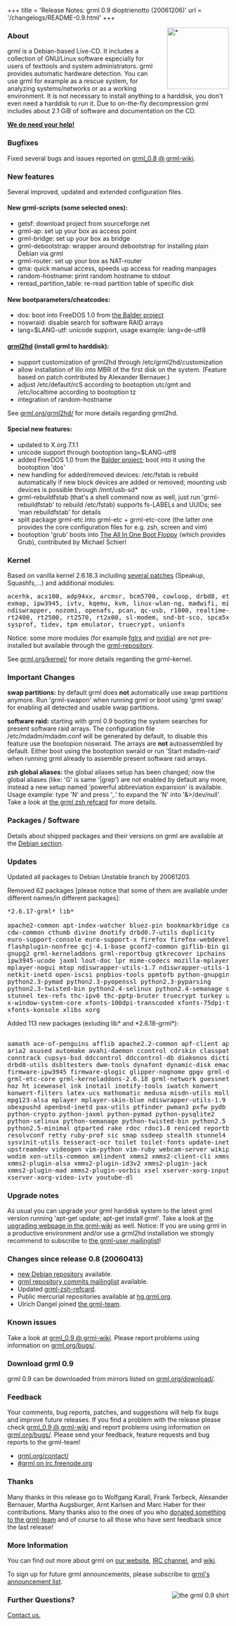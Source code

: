 +++
title = 'Release Notes: grml 0.9 dioptrienotto (20061206)'
url = '/changelogs/README-0.9.html'
+++

<p><a href="/screenshots/"><img align="right" style="margin-left: 20px;
border: 0" src="/screenshots/grml_0.9_small.jpg" width="140" alt="*" /></a></p>

<h3>About</h3>

<p>grml is a Debian-based Live-CD. It includes a collection of GNU/Linux
software especially for users of texttools and system administrators. grml
provides automatic hardware detection. You can use grml for example as a
rescue system, for analyzing systems/networks or as a working environment. It
is not necessary to install anything to a harddisk, you don't even need a
harddisk to run it. Due to on-the-fly decompression grml includes about 2.1
GiB of software and documentation on the CD.</p>

<p><strong><a href="/donations/">We do need your help!</a></strong></p>

<h3>Bugfixes</h3>

<p>Fixed several bugs and issues reported on <a
href="https://github.com/grml/grml/wiki/grml_0.8">grml_0.8 @
grml-wiki</a>.</p>

<h3>New features</h3>

<p>Several improved, updated and extended configuration files.</p>

<h4>New grml-scripts (some selected ones):</h4>

<ul>

<li>getsf: download project from sourceforge.net

<li>grml-ap: set up your box as access point

<li>grml-bridge: set up your box as bridge

<li>grml-debootstrap: wrapper around debootstrap for
installing plain Debian via grml

<li>grml-router: set up your box as NAT-router

<li>qma: quick manual access, speeds up access for reading manpages

<li>random-hostname: print random hostname to stdout

<li>reread_partition_table: re-read partition table of specific disk

</ul>

<h4>New bootparameters/cheatcodes:</h4>

<ul>

<li>dos: boot into FreeDOS 1.0 from <a
href="http://www.finnix.org/Balder">the Balder project</a></li>

<li>noswraid: disable search for software RAID arrays</li>

<li>lang=$LANG-utf: unicode support, usage example:
lang=de-utf8</li>

</ul>

<h4><a href="/grml2hd/">grml2hd</a> (install grml to harddisk):</h4>

<ul>

<li>support customization of grml2hd through
/etc/grml2hd/customization</li>

<li>allow installation of lilo into MBR of the first disk on the system.
(Feature based on patch contributed by Alexander Bernauer.)</li>

<li>adjust /etc/default/rcS according to bootoption utc/gmt
and /etc/localtime according to bootoption tz</li>

<li>integration of random-hostname</li>

</ul>

<p>See <a href="/grml2hd/">grml.org/grml2hd/</a> for more details regarding
grml2hd.</p>

<h4>Special new features:</h4>

<ul>

<li>updated to X.org 7.1.1</li>

<li>unicode support through bootoption lang=$LANG-utf8

<li>added FreeDOS 1.0 from the <a
href="http://www.finnix.org/Balder">Balder project</a>; boot into it using the bootoption 'dos'

<li>new handling for added/removed devices: /etc/fstab is
rebuild automatically if new block devices are added or
removed; mounting usb devices is possible through /mnt/usb-sd*

<li>grml-rebuildfstab (that's a shell command now as well, just run
'grml-rebuildfstab' to rebuild /etc/fstab) supports fs-LABELs and UUIDs;
see 'man rebuildfstab' for details

<li>split package grml-etc into grml-etc + grml-etc-core (the
latter one provides the core configuration files for e.g. zsh,
screen and vim)

<li>bootoption 'grub' boots into <a
href="http://home.arcor.de/mschierlm/bootdisk/">The All In One
Boot Floppy</a> (which provides Grub), contributed by Michael
Schierl</li>

</ul>

<h3>Kernel</h3>

<p>Based on vanilla kernel 2.6.18.3 including <a
href="/kernel/">several patches</a> (Speakup, Squashfs,...) and
additional modules:</p>

<pre class="rahmen">
acerhk, acx100, adp94xx, arcmsr, bcm5700, cowloop, drbd8, et131x,
exmap, ipw3945, ivtv, kqemu, kvm, linux-wlan-ng, madwifi, misdn,
ndiswrapper, nozomi, openafs, pcan, qc-usb, r1000, realtime-lsm,
rt2400, rt2500, rt2570, rt2x00, sl-modem, snd-bt-sco, spca5xx,
sysprof, tidev, tpm_emulator, truecrypt, unionfs
</pre>

<p>Notice: some more modules (for example <a
href="https://github.com/grml/grml/wiki/ati">fglrx</a> and <a
href="https://github.com/grml/grml/wiki/nvidia">nvidia</a>) are not
pre-installed but available through the <a
href="http://deb.grml.org/">grml-repository</a>.</p>

<p>See <a href="/kernel/">grml.org/kernel/</a> for more details regarding
the grml-kernel.</p>

<h3>Important Changes</h3>

<p><strong>swap partitions:</strong> by default grml does
<strong>not</strong> automatically use swap partitions anymore.
Run 'grml-swapon' when running grml or boot using 'grml swap'
for enabling all detected and usable swap partitions.</p>

<p><strong>software raid:</strong> starting with grml 0.9
booting the system searches for present software raid arrays.
The configuration file /etc/mdadm/mdadm.conf will be generated
by default, to disable this feature use the bootopion noswraid.
The arrays are <strong>not</strong> autoassembled by default.
Either boot using the bootoption swraid or run 'Start
mdadm-raid' when running grml already to assemble present
software raid arrays.</p>

<p><strong>zsh global aliases:</strong> the global aliases
setup has been changed; now the global aliases (like: 'G' is
same '|grep') are not enabled by default any more, instead a
new setup named 'powerful abbreviation expansion' is available.
Usage example: type 'N' and press ',.' to expand the 'N' into
'&amp;&gt;/dev/null'. Take a look at <a
href="/zsh/#grmlzshrefcard">the grml zsh refcard</a> for more
details.</p>

<h3>Packages / Software</h3>

<p>Details about shipped packages and their versions on grml are available at
the <a href="/files/#debian">Debian section</a>.</p>

<h3>Updates</h3>

<p>Updated all packages to Debian Unstable branch by 20061203.</p>

<p>Removed 62 packages [please notice that some of them are available under
different names/in different packages]:</p>

<pre class="rahmen">
*2.6.17-grml* lib*

apache2-common apt-index-watcher bluez-pin bookmarkbridge camgrab cdw
cdw-common cthumb divine dnotify drbd0.7-utils duplicity
euro-support-console euro-support-x firefox firefox-webdeveloper
flashplugin-nonfree gcj-4.1-base gconf2-common giflib-bin giflib3g
gnupg2 grml-kerneladdons grml-reportbug gtkrecover ipchains ipmasqadm
ipw3945-ucode jaxml lout-doc lpr mime-codecs mozilla-mplayer
mplayer-nogui mtop ndiswrapper-utils-1.7 ndiswrapper-utils-1.8
netkit-inetd open-iscsi pnpbios-tools ppmtofb python-gnupginterface
python2.3-pymad python2.3-pyopenssl python2.3-pyparsing
python2.3-twisted-bin python2.4-selinux python2.4-semanage scanerrlog
stunnel tex-refs thc-ipv6 thc-pptp-bruter truecrypt turkey update
x-window-system-core xfonts-100dpi-transcoded xfonts-75dpi-transcoded
xfonts-konsole xlibs xorg
</pre>

<p>Added 113 new packages (exluding lib* and *2.6.18-grml*):</p>

<pre class="rahmen">

aamath ace-of-penguins afflib apache2.2-common apf-client apf-server
aria2 asused automake avahi-daemon ccontrol cdrskin classpath-gtkpeer
conntrack cupsys-bsd ddccontrol ddccontrol-db diakonos diction dov4l
drbd8-utils dsbltesters dwm-tools dynafont dynamic-disk emacs emelfm
firmware-ipw3945 firmware-qlogic glipper-nognome gpgv grml-debootstrap
grml-etc-core grml-kerneladdons-2.6.18 grml-network guessnet histring
hoz ht iceweasel ink inotail inotify-tools iwatch konwert
konwert-filters latex-ucs mathomatic medusa misdn-utils molly-guard
mpg123-alsa mplayer mplayer-skin-blue ndiswrapper-utils-1.9 ne
obexpushd openbsd-inetd pax-utils ptfinder pwman3 pxfw pydb
python-crypto python-jaxml python-pymad python-pysqlite2
python-selinux python-semanage python-twisted-bin python2.5
python2.5-minimal qtparted rake rdoc rdoc1.8 reniced reportbug
resolvconf retty ruby-prof sic smap ssdeep stealth stunnel4 synergy
sysvinit-utils tesseract-ocr toilet toilet-fonts update-inetd
upstreamdev videogen vim-python vim-ruby webcam-server wikipedia2text
wodim xen-utils-common xmlindent xmms2 xmms2-client-cli xmms2-core
xmms2-plugin-alsa xmms2-plugin-id3v2 xmms2-plugin-jack
xmms2-plugin-mad xmms2-plugin-vorbis xsel xserver-xorg-input-vmmouse
xserver-xorg-video-ivtv youtube-dl
</pre>

<h3>Upgrade notes</h3>

<p>As usual you can upgrade your grml harddisk system to the latest grml
version running 'apt-get update; apt-get install grml'. Take a look at <a
href="https://github.com/grml/grml/wiki/upgrading">the upgrading webpage in
the grml-wiki</a> as well. Notice: If you are using grml in a productive
environment and/or use a grml2hd installation we strongly recommend to
subscribe to <a href="/mailinglist/">the grml-user
mailinglist</a>!</p>

<h3>Changes since release 0.8 (20060413)</h3>

<ul>
<li><a href="http://lists.mur.at/pipermail/grml/2006-December/001159.html">new Debian repository</a> available.
<li><a href="http://ml.grml.org/list/hg-commits.en.html">grml repository commits mailinglist</a> available.
<li>Updated <a href="/zsh/#grmlzshrefcard">grml-zsh-refcard</a>.
<li>Public mercurial repositories available at <a
href="http://hg.grml.org/">hg.grml.org</a>.
<li>Ulrich Dangel joined <a href="/team/">the grml-team</a>.
</ul>

<h3>Known issues</h3>

<p>Take a look at <a
href="https://github.com/grml/grml/wiki/grml_0.9">grml_0.9 @ grml-wiki</a>.
Please report problems using information on <a
href="/bugs/">grml.org/bugs/</a>.</p>

<h3>Download grml 0.9</h3>

<p>grml 0.9 can be downloaded from mirrors listed on <a
href="/download/">grml.org/download/</a>.</p>

<h3>Feedback</h3>

<p>Your comments, bug reports, patches, and suggestions will help fix bugs
and improve future releases. If you find a problem with the release please
check <a href="https://github.com/grml/grml/wiki/grml_0.9">grml_0.9 @
grml-wiki</a> and report problems using information on <a
href="/bugs/">grml.org/bugs/</a>. Please send your feedback, feature
requests and bug reports to the grml-team!</p>

<ul>
<li><a href="/contact/">grml.org/contact/</a>
<li><a href="/irc/">#grml on irc.freenode.org</a>
</ul>

<h3 id="thanks">Thanks</h3>

<p>Many thanks in this release go to Wolfgang Karall, Frank
Terbeck, Alexander Bernauer, Martha Augsburger, Arnt Karlsen
and Marc Haber for their contributions. Many thanks also to the
ones of you who <a href="/donations/">donated something to the
grml-team</a> and of course to all those who have sent feedback
since the last release!</p>

<h3>More Information</h3>

<p>You can find out more about grml on <a href="/">our website</a>, <a
href="/irc/">IRC channel</a>, and <a href="http://wiki.grml.org/">wiki</a>.

<p>To sign up for future grml announcements, please subscribe to <a
href="http://lists.mur.at/mailman/listinfo/grml-announce"> grml's
announcement list</a>.</p>


<p><a
href="http://www.spreadshirt.net/shop.php?article_id=3966156&view_id=4#top"><img
align="right" style="margin-left: 20px; border: 0"
src="/img/grmlshirt_0.9.jpg" alt="the grml 0.9 shirt" /></a></p>

<h3>Further Questions?</h3>

<p><a href="/contact/">Contact us.</a></p>
